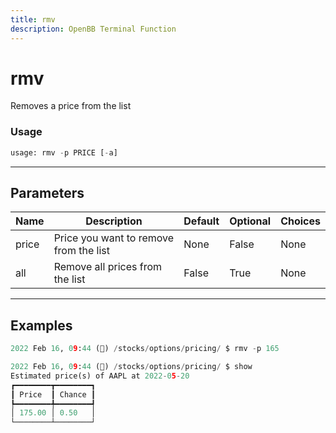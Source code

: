 ```yaml
---
title: rmv
description: OpenBB Terminal Function
---
```


# rmv

Removes a price from the list

### Usage 
```python
usage: rmv -p PRICE [-a]
```

---
## Parameters

| Name | Description | Default | Optional | Choices |
| ---- | ----------- | ------- | -------- | ------- |
| price | Price you want to remove from the list | None | False | None |
| all | Remove all prices from the list | False | True | None |


---
## Examples

```python
2022 Feb 16, 09:44 (🦋) /stocks/options/pricing/ $ rmv -p 165

2022 Feb 16, 09:44 (🦋) /stocks/options/pricing/ $ show
Estimated price(s) of AAPL at 2022-05-20
┏━━━━━━━━┳━━━━━━━━┓
┃ Price  ┃ Chance ┃
┡━━━━━━━━╇━━━━━━━━┩
│ 175.00 │ 0.50   │
└────────┴────────┘
```


